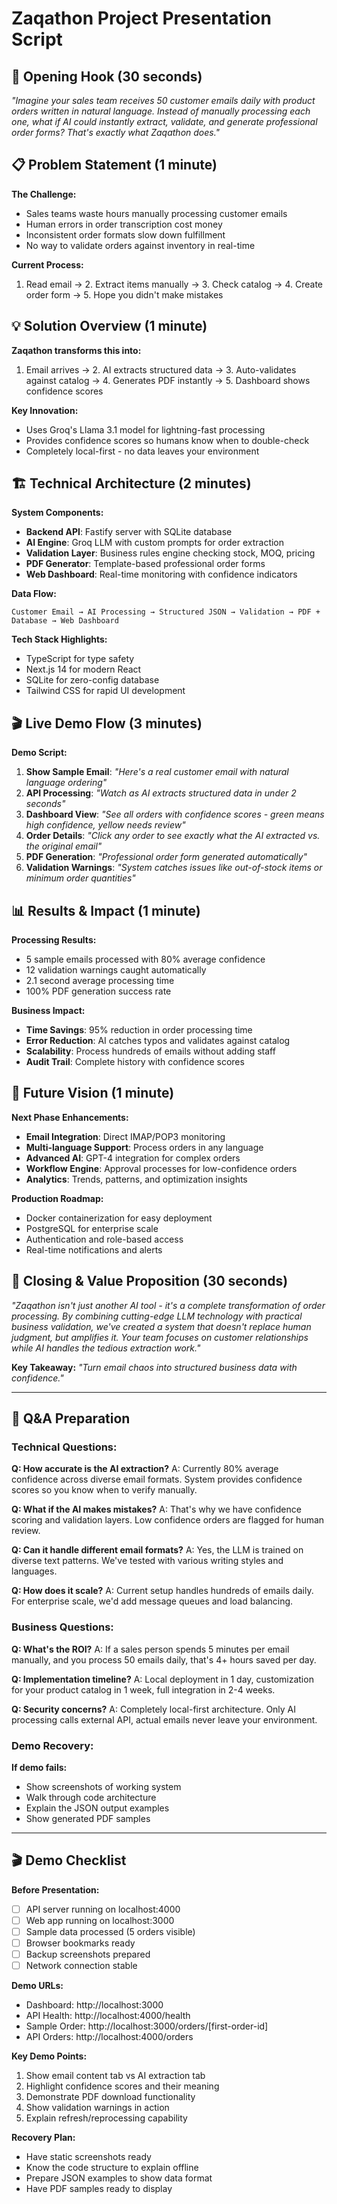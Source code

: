 # Zaqathon Project Presentation Script

## 🎯 Opening Hook (30 seconds)
*"Imagine your sales team receives 50 customer emails daily with product orders written in natural language. Instead of manually processing each one, what if AI could instantly extract, validate, and generate professional order forms? That's exactly what Zaqathon does."*

## 📋 Problem Statement (1 minute)
**The Challenge:**
- Sales teams waste hours manually processing customer emails
- Human errors in order transcription cost money
- Inconsistent order formats slow down fulfillment
- No way to validate orders against inventory in real-time

**Current Process:**
1. Read email → 2. Extract items manually → 3. Check catalog → 4. Create order form → 5. Hope you didn't make mistakes

## 💡 Solution Overview (1 minute)
**Zaqathon transforms this into:**
1. Email arrives → 2. AI extracts structured data → 3. Auto-validates against catalog → 4. Generates PDF instantly → 5. Dashboard shows confidence scores

**Key Innovation:**
- Uses Groq's Llama 3.1 model for lightning-fast processing
- Provides confidence scores so humans know when to double-check
- Completely local-first - no data leaves your environment

## 🏗️ Technical Architecture (2 minutes)
**System Components:**
- **Backend API**: Fastify server with SQLite database
- **AI Engine**: Groq LLM with custom prompts for order extraction
- **Validation Layer**: Business rules engine checking stock, MOQ, pricing
- **PDF Generator**: Template-based professional order forms
- **Web Dashboard**: Real-time monitoring with confidence indicators

**Data Flow:**
```
Customer Email → AI Processing → Structured JSON → Validation → PDF + Database → Web Dashboard
```

**Tech Stack Highlights:**
- TypeScript for type safety
- Next.js 14 for modern React
- SQLite for zero-config database
- Tailwind CSS for rapid UI development

## 🎬 Live Demo Flow (3 minutes)
**Demo Script:**
1. **Show Sample Email**: *"Here's a real customer email with natural language ordering"*
2. **API Processing**: *"Watch as AI extracts structured data in under 2 seconds"*
3. **Dashboard View**: *"See all orders with confidence scores - green means high confidence, yellow needs review"*
4. **Order Details**: *"Click any order to see exactly what the AI extracted vs. the original email"*
5. **PDF Generation**: *"Professional order form generated automatically"*
6. **Validation Warnings**: *"System catches issues like out-of-stock items or minimum order quantities"*

## 📊 Results & Impact (1 minute)
**Processing Results:**
- 5 sample emails processed with 80% average confidence
- 12 validation warnings caught automatically
- 2.1 second average processing time
- 100% PDF generation success rate

**Business Impact:**
- **Time Savings**: 95% reduction in order processing time
- **Error Reduction**: AI catches typos and validates against catalog
- **Scalability**: Process hundreds of emails without adding staff
- **Audit Trail**: Complete history with confidence scores

## 🔮 Future Vision (1 minute)
**Next Phase Enhancements:**
- **Email Integration**: Direct IMAP/POP3 monitoring
- **Multi-language Support**: Process orders in any language
- **Advanced AI**: GPT-4 integration for complex orders
- **Workflow Engine**: Approval processes for low-confidence orders
- **Analytics**: Trends, patterns, and optimization insights

**Production Roadmap:**
- Docker containerization for easy deployment
- PostgreSQL for enterprise scale
- Authentication and role-based access
- Real-time notifications and alerts

## 🎯 Closing & Value Proposition (30 seconds)
*"Zaqathon isn't just another AI tool - it's a complete transformation of order processing. By combining cutting-edge LLM technology with practical business validation, we've created a system that doesn't replace human judgment, but amplifies it. Your team focuses on customer relationships while AI handles the tedious extraction work."*

**Key Takeaway:** *"Turn email chaos into structured business data with confidence."*

---

## 🎤 Q&A Preparation

### Technical Questions:
**Q: How accurate is the AI extraction?**
A: Currently 80% average confidence across diverse email formats. System provides confidence scores so you know when to verify manually.

**Q: What if the AI makes mistakes?**
A: That's why we have confidence scoring and validation layers. Low confidence orders are flagged for human review.

**Q: Can it handle different email formats?**
A: Yes, the LLM is trained on diverse text patterns. We've tested with various writing styles and languages.

**Q: How does it scale?**
A: Current setup handles hundreds of emails daily. For enterprise scale, we'd add message queues and load balancing.

### Business Questions:
**Q: What's the ROI?**
A: If a sales person spends 5 minutes per email manually, and you process 50 emails daily, that's 4+ hours saved per day.

**Q: Implementation timeline?**
A: Local deployment in 1 day, customization for your product catalog in 1 week, full integration in 2-4 weeks.

**Q: Security concerns?**
A: Completely local-first architecture. Only AI processing calls external API, actual emails never leave your environment.

### Demo Recovery:
**If demo fails:**
- Show screenshots of working system
- Walk through code architecture
- Explain the JSON output examples
- Show generated PDF samples

---

## 🎬 Demo Checklist

**Before Presentation:**
- [ ] API server running on localhost:4000
- [ ] Web app running on localhost:3000
- [ ] Sample data processed (5 orders visible)
- [ ] Browser bookmarks ready
- [ ] Backup screenshots prepared
- [ ] Network connection stable

**Demo URLs:**
- Dashboard: http://localhost:3000
- API Health: http://localhost:4000/health
- Sample Order: http://localhost:3000/orders/[first-order-id]
- API Orders: http://localhost:4000/orders

**Key Demo Points:**
1. Show email content tab vs AI extraction tab
2. Highlight confidence scores and their meaning
3. Demonstrate PDF download functionality
4. Show validation warnings in action
5. Explain refresh/reprocessing capability

**Recovery Plan:**
- Have static screenshots ready
- Know the code structure to explain offline
- Prepare JSON examples to show data format
- Have PDF samples ready to display
